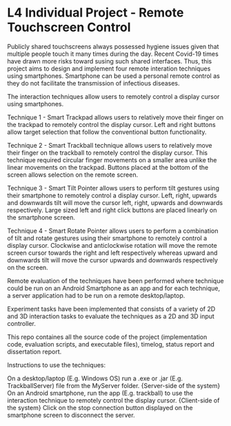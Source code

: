 # L4 Individual Project - Remote Touchscreen Control

Publicly shared touchscreens always possessed hygiene issues given that multiple people touch it many times during the day. Recent Covid-19 times have drawn more risks toward susing such shared interfaces. Thus, this project aims to design and implement four remote interation techniques using smartphones. Smartphone can be used a personal remote control as they do not facilitate the transmission of infectious diseases.  

The interaction techniques allow users to remotely control a display cursor using smartphones. 

Technique 1 - Smart Trackpad allows users to relatively move their finger on the trackpad to remotely control the display cursor. Left and right buttons allow target selection that follow the conventional button functionality. 

Technique 2 - Smart Trackball technique allows users to relatively move their finger on the trackball to remotely control the display cursor. This technique required circular finger movements on a smaller area unlike the linear movements on the trackpad. Buttons placed at the bottom of the screen allows selection on the remote screen.

Technique 3 - Smart Tilt Pointer allows users to perform tilt gestures using their smartphone to remotely control a display cursor. Left, right, upwards and downwards tilt will move the cursor left, right, upwards and downwards respectively. Large sized left and right click buttons are placed linearly on the smartphone screen. 

Technique 4 - Smart Rotate Pointer allows users to perform a combination of tilt and rotate gestures using their smartphone to remotely control a display cursor. Clockwise and anticlockwise rotation will move the remote screen cursor towards the right and left respectively whereas upward and downwards tilt will move the cursor upwards and downwards respectively on the screen.

Remote evaluation of the techniques have been performed where technique could be run on an Android Smartphone as an app and for each technique, a server application had to be run on a remote desktop/laptop.

Experiment tasks have been implemented that consists of a variety of 2D and 3D interaction tasks to evaluate the techniques as a 2D and 3D input controller.

This repo containes all the source code of the project (implementation code, evaluation scripts, and executable files), timelog, status report and dissertation report.

Instructions to use the techniques:

On a desktop/laptop (E.g. Windows OS) run a .exe or .jar (E.g. TrackballServer) file from the MyServer folder. {Server-side of the system}
On an Android smartphone, run the app (E.g. trackball) to use the interaction technique to remotely control the display cursor. {Client-side of the system}
Click on the stop connection button displayed on the smartphone screen to disconnect the server.

